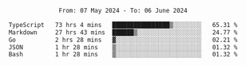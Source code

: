 <div align="center">
<p style="text-align: center;">
<!--START_SECTION:waka-->

```txt
From: 07 May 2024 - To: 06 June 2024

TypeScript   73 hrs 4 mins   ████████████████▒░░░░░░░░   65.31 %
Markdown     27 hrs 43 mins  ██████▒░░░░░░░░░░░░░░░░░░   24.77 %
Go           2 hrs 28 mins   ▓░░░░░░░░░░░░░░░░░░░░░░░░   02.21 %
JSON         1 hr 28 mins    ▒░░░░░░░░░░░░░░░░░░░░░░░░   01.32 %
Bash         1 hr 28 mins    ▒░░░░░░░░░░░░░░░░░░░░░░░░   01.32 %
```

<!--END_SECTION:waka-->
</p>
</div>
